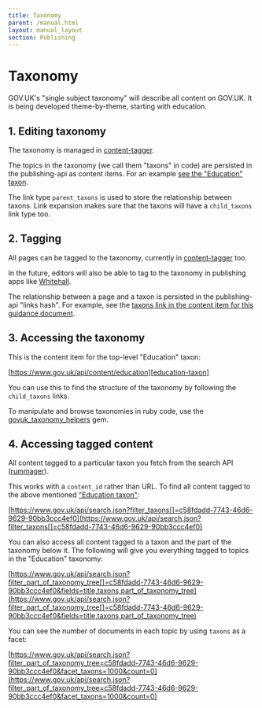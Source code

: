 ```yaml
---
title: Taxonomy
parent: /manual.html
layout: manual_layout
section: Publishing
---
```


# Taxonomy

GOV.UK's "single subject taxonomy" will describe all content on GOV.UK. It is being developed theme-by-theme, starting with education.

## 1. Editing taxonomy

The taxonomy is managed in [content-tagger][edit-taxonomy].

The topics in the taxonomy (we call them "taxons" in code) are persisted in the publishing-api as content items. For an example [see the "Education" taxon][education-taxon].

The link type `parent_taxons` is used to store the relationship between taxons. Link expansion makes sure that the taxons will have a `child_taxons` link type too.

## 2. Tagging

All pages can be tagged to the taxonomy, currently in [content-tagger][content-tagger] too.

In the future, editors will also be able to tag to the taxonomy in publishing apps like [Whitehall][whitehall].

The relationship between a page and a taxon is persisted in the publishing-api "links hash". For example, see the [taxons link in the content item for this guidance document][example-guidance].

## 3. Accessing the taxonomy

This is the content item for the top-level "Education" taxon:

[https://www.gov.uk/api/content/education][education-taxon]

You can use this to find the structure of the taxonomy by following the `child_taxons` links.

To manipulate and browse taxonomies in ruby code, use the [govuk_taxonomy_helpers](http://www.rubydoc.info/gems/govuk_taxonomy_helpers) gem.

## 4. Accessing tagged content

All content tagged to a particular taxon you fetch from the search API ([rummager][rummager]).

This works with a `content_id` rather than URL. To find all content tagged to the above mentioned ["Education taxon"][education-taxon]:

[https://www.gov.uk/api/search.json?filter_taxons[]=c58fdadd-7743-46d6-9629-90bb3ccc4ef0](https://www.gov.uk/api/search.json?filter_taxons[]=c58fdadd-7743-46d6-9629-90bb3ccc4ef0)

You can also access all content tagged to a taxon and the part of the taxonomy below it. The following will give you everything tagged to topics in the "Education" taxonomy:

[https://www.gov.uk/api/search.json?filter_part_of_taxonomy_tree[]=c58fdadd-7743-46d6-9629-90bb3ccc4ef0&fields=title,taxons,part_of_taxonomy_tree](https://www.gov.uk/api/search.json?filter_part_of_taxonomy_tree[]=c58fdadd-7743-46d6-9629-90bb3ccc4ef0&fields=title,taxons,part_of_taxonomy_tree)

You can see the number of documents in each topic by using `taxons` as a facet:

[https://www.gov.uk/api/search.json?filter_part_of_taxonomy_tree=c58fdadd-7743-46d6-9629-90bb3ccc4ef0&facet_taxons=1000&count=0](https://www.gov.uk/api/search.json?filter_part_of_taxonomy_tree=c58fdadd-7743-46d6-9629-90bb3ccc4ef0&facet_taxons=1000&count=0)

[education-taxon]: https://www.gov.uk/api/content/education
[example-guidance]: https://www-origin.integration.publishing.service.gov.uk/api/content/government/publications/managing-staff-employment-in-schools
[edit-taxonomy]: https://content-tagger.publishing.service.gov.uk/taxon
[content-tagger]: https://content-tagger.publishing.service.gov.uk/
[whitehall]: /apps/whitehall.html
[rummager]: /apps/rummager.html
